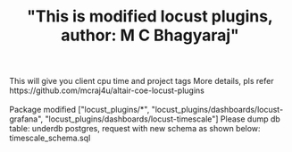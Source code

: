 <HEADER>
    <H1>"This is modified locust plugins, author: M C Bhagyaraj"</H1>
</HEADER>

<body>This will give you client cpu time and project tags</body>
<body>More details, pls refer</body>
<href>https://github.com/mcraj4u/altair-coe-locust-plugins</href>
<div>
<br>
<body> Package modified
    ["locust_plugins/*", "locust_plugins/dashboards/locust-grafana", "locust_plugins/dashboards/locust-timescale"]
</body>
<body>
    Please dump db table: underdb postgres, request with new schema as shown below:
    <br>
    <div>
    timescale_schema.sql    
    </div>
    </br>
</body>
</div>
